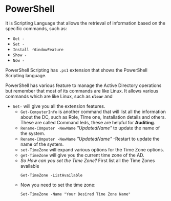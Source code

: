 # PowerShell

It is Scripting Language that allows the retrieval of information based on the specific commands, such as:

- `Get -`
- `Set -`
- `Install -WindowFeature`
- `Show -`
- `Now -`

PowerShell Scripting has `.ps1` extension that shows the PowerShell Scripting language.

PowerShell has various feature to manage the Active Directory operations but remember that most of its commands are like Linux. It allows various commands which are like Linux, such as **`clear`** and 

- `Get-` will give you all the extension features.
  - `Get-ComputerInfo` is another command that will list all the information about the DC, such as Role, TIme one, Installation details and others. These are called Command leds, these are helpful for **Auditing**.
  - `Rename-COmputer -NewName` *"UpdatedName"* to update the name of the system.
  - `Rename-COmputer -NewName` *"UpdatedName"* -Restart to update the name of the system.
  - `set-TimeZone` will expand various options for the Time Zone options. 
  - `get-TimeZone` will give you the current time zone of the AD.
  - *So How can you set the Time Zone?* First list all the Time Zones available
    ```
    Get-TimeZone -ListAvailable
    ```
  - Now you need to set the time zone:
    ```
    Set-TimeZone -Name "Your Desired Time Zone Name"
    ```